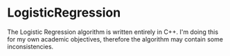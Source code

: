 # LogisticRegression

The Logistic Regression algorithm is written entirely in C++. I'm doing this for my own academic objectives, therefore the algorithm may contain some inconsistencies.
